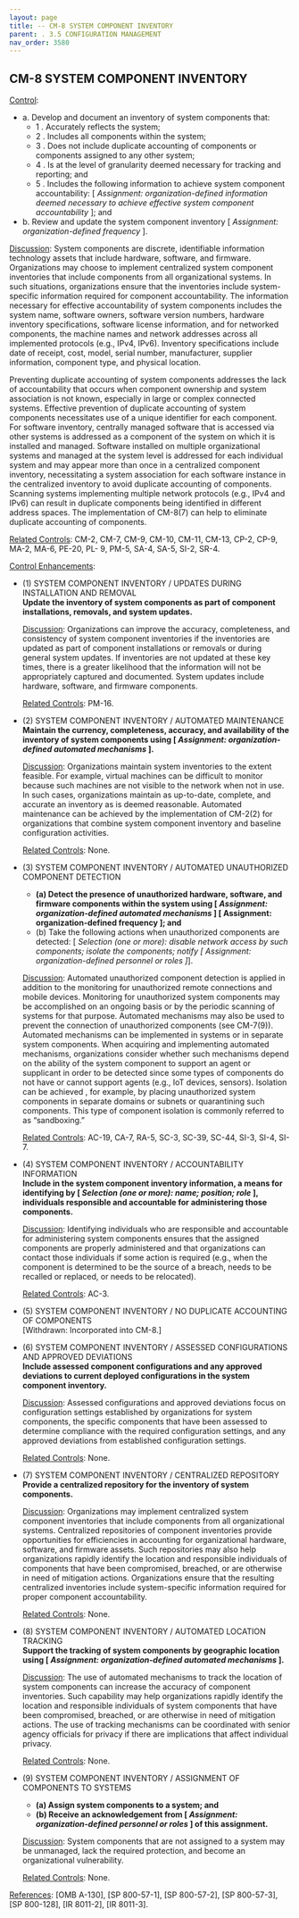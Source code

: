 ```yaml
---
layout: page
title: -- CM-8 SYSTEM COMPONENT INVENTORY 
parent: . 3.5 CONFIGURATION MANAGEMENT 
nav_order: 3580 
---
```


## CM-8 SYSTEM COMPONENT INVENTORY

<ins>Control</ins>:
* a. Develop and document an inventory of system components that:
    * 1 . Accurately reflects the system;
    * 2 . Includes all components within the system;
    * 3 . Does not include duplicate accounting of components or components assigned to any other system;
    * 4 . Is at the level of granularity deemed necessary for tracking and reporting; and
    * 5 . Includes the following information to achieve system component accountability: [ _Assignment: organization-defined information deemed necessary to achieve effective system component accountability_ ]; and
* b. Review and update the system component inventory [ _Assignment: organization-defined frequency_ ].

<ins>Discussion</ins>: System components are discrete, identifiable information technology assets that include hardware, software, and firmware. Organizations may choose to implement centralized system component inventories that include components from all organizational systems. In such situations, organizations ensure that the inventories include system-specific information required for component accountability. The information necessary for effective accountability of system components includes the system name, software owners, software version numbers, hardware inventory specifications, software license information, and for networked components, the machine names and network addresses across all implemented protocols (e.g., IPv4, IPv6). Inventory specifications include date of receipt, cost, model, serial number, manufacturer, supplier information, component type, and physical location.

Preventing duplicate accounting of system components addresses the lack of accountability that occurs when component ownership and system association is not known, especially in large or complex connected systems. Effective prevention of duplicate accounting of system components necessitates use of a unique identifier for each component. For software inventory, centrally managed software that is accessed via other systems is addressed as a component of the system on which it is installed and managed. Software installed on multiple organizational systems and managed at the system level is addressed for each individual system and may appear more than once in a centralized component inventory, necessitating a system association for each software instance in the centralized inventory to avoid duplicate accounting of components. Scanning systems implementing multiple network protocols (e.g., IPv4 and IPv6) can result in duplicate components being identified in different address spaces. The implementation of CM-8(7) can help to eliminate duplicate accounting of components.

<ins>Related Controls</ins>: CM-2, CM-7, CM-9, CM-10, CM-11, CM-13, CP-2, CP-9, MA-2, MA-6, PE-20, PL- 9, PM-5, SA-4, SA-5, SI-2, SR-4.

<ins>Control Enhancements</ins>:

* (1) SYSTEM COMPONENT INVENTORY / UPDATES DURING INSTALLATION AND REMOVAL<br>
**Update the inventory of system components as part of component installations, removals, and system updates.**

    <ins>Discussion</ins>: Organizations can improve the accuracy, completeness, and consistency of system component inventories if the inventories are updated as part of component installations or removals or during general system updates. If inventories are not updated at these key times, there is a greater likelihood that the information will not be appropriately captured and documented. System updates include hardware, software, and firmware components.

    <ins>Related Controls</ins>: PM-16.

* (2) SYSTEM COMPONENT INVENTORY / AUTOMATED MAINTENANCE<br>
**Maintain the currency, completeness, accuracy, and availability of the inventory of system components using [ _Assignment: organization-defined automated mechanisms_ ].**

    <ins>Discussion</ins>: Organizations maintain system inventories to the extent feasible. For example, virtual machines can be difficult to monitor because such machines are not visible to the network when not in use. In such cases, organizations maintain as up-to-date, complete, and accurate an inventory as is deemed reasonable. Automated maintenance can be achieved by the implementation of CM-2(2) for organizations that combine system component inventory and baseline configuration activities.

    <ins>Related Controls</ins>: None.

* (3) SYSTEM COMPONENT INVENTORY / AUTOMATED UNAUTHORIZED COMPONENT DETECTION<br>
    * **(a) Detect the presence of unauthorized hardware, software, and firmware components within the system using [ _Assignment: organization-defined automated mechanisms_ ] [ Assignment: organization-defined frequency ]; and**
    * (b) Take the following actions when unauthorized components are detected: [ _Selection (one or more): disable network access by such components; isolate the components; notify [ Assignment: organization-defined personnel or roles ]_].

    <ins>Discussion</ins>: Automated unauthorized component detection is applied in addition to the monitoring for unauthorized remote connections and mobile devices. Monitoring for unauthorized system components may be accomplished on an ongoing basis or by the periodic scanning of systems for that purpose. Automated mechanisms may also be used to prevent the connection of unauthorized components (see CM-7(9)). Automated mechanisms can be implemented in systems or in separate system components. When acquiring and implementing automated mechanisms, organizations consider whether such mechanisms depend on the ability of the system component to support an agent or supplicant in order to be detected since some types of components do not have or cannot support agents (e.g., IoT devices, sensors). Isolation can be achieved , for example, by placing unauthorized system components in separate domains or subnets or quarantining such components. This type of component isolation is commonly referred to as “sandboxing.”

    <ins>Related Controls</ins>: AC-19, CA-7, RA-5, SC-3, SC-39, SC-44, SI-3, SI-4, SI-7.

* (4) SYSTEM COMPONENT INVENTORY / ACCOUNTABILITY INFORMATION<br>
**Include in the system component inventory information, a means for identifying by [ _Selection (one or more): name; position; role_ ], individuals responsible and accountable for administering those components.**

    <ins>Discussion</ins>: Identifying individuals who are responsible and accountable for administering system components ensures that the assigned components are properly administered and that organizations can contact those individuals if some action is required (e.g., when the component is determined to be the source of a breach, needs to be recalled or replaced, or needs to be relocated).

    <ins>Related Controls</ins>: AC-3.

* (5) SYSTEM COMPONENT INVENTORY / NO DUPLICATE ACCOUNTING OF COMPONENTS<br>
[Withdrawn: Incorporated into CM-8.]

* (6) SYSTEM COMPONENT INVENTORY / ASSESSED CONFIGURATIONS AND APPROVED DEVIATIONS<br>
**Include assessed component configurations and any approved deviations to current deployed configurations in the system component inventory.**

    <ins>Discussion</ins>: Assessed configurations and approved deviations focus on configuration settings established by organizations for system components, the specific components that have been assessed to determine compliance with the required configuration settings, and any approved deviations from established configuration settings.

    <ins>Related Controls</ins>: None.

* (7) SYSTEM COMPONENT INVENTORY / CENTRALIZED REPOSITORY<br>
**Provide a centralized repository for the inventory of system components.**

    <ins>Discussion</ins>: Organizations may implement centralized system component inventories that include components from all organizational systems. Centralized repositories of component inventories provide opportunities for efficiencies in accounting for organizational hardware, software, and firmware assets. Such repositories may also help organizations rapidly identify the location and responsible individuals of components that have been compromised, breached, or are otherwise in need of mitigation actions. Organizations ensure that the resulting centralized inventories include system-specific information required for proper component accountability.

    <ins>Related Controls</ins>: None.

* (8) SYSTEM COMPONENT INVENTORY / AUTOMATED LOCATION TRACKING<br>
**Support the tracking of system components by geographic location using [ _Assignment: organization-defined automated mechanisms_ ].**

    <ins>Discussion</ins>: The use of automated mechanisms to track the location of system components can increase the accuracy of component inventories. Such capability may help organizations rapidly identify the location and responsible individuals of system components that have been compromised, breached, or are otherwise in need of mitigation actions. The use of tracking mechanisms can be coordinated with senior agency officials for privacy if there are implications that affect individual privacy.

    <ins>Related Controls</ins>: None.

* (9) SYSTEM COMPONENT INVENTORY / ASSIGNMENT OF COMPONENTS TO SYSTEMS<br>
    * **(a) Assign system components to a system; and**
    * **(b) Receive an acknowledgement from [ _Assignment: organization-defined personnel or roles_ ] of this assignment.**

    <ins>Discussion</ins>: System components that are not assigned to a system may be unmanaged, lack the required protection, and become an organizational vulnerability.

    <ins>Related Controls</ins>: None.

<ins>References</ins>: [OMB A-130], [SP 800-57-1], [SP 800-57-2], [SP 800-57-3], [SP 800-128], [IR 8011-2], [IR 8011-3].
